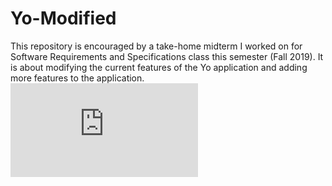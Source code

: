 # Yo-Modified
This repository is encouraged by a take-home midterm I worked on for Software Requirements and Specifications class this semester (Fall 2019). It is about modifying the current features of the Yo application and adding more features to the application. 
![pdf of all the pages in the app](https://github.com/BhumoYangzom/Yo-Modified/blob/master/YoAppUpdated.pdf)

